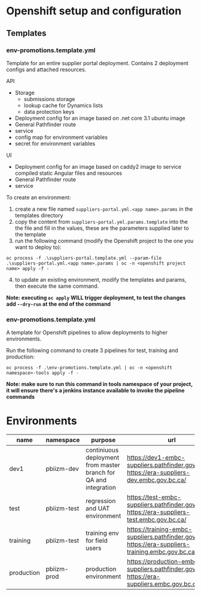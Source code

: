 # Openshift setup and configuration

## Templates

### env-promotions.template.yml

Template for an entire supplier portal deployment. Contains 2 deployment configs and attached resources.

API

- Storage
  - submissions storage
  - lookup cache for Dynamics lists
  - data protection keys
- Deployment config for an image based on .net core 3.1 ubuntu image
- General Pathfinder route
- service
- config map for environment variables
- secret for environment variables

UI

- Deployment config for an image based on caddy2 image to service compiled static Angular files and resources
- General Pathfinder route
- service

To create an environment:

1. create a new file named `suppliers-portal.yml.<app name>.params` in the templates directory
2. copy the content from `suppliers-portal.yml.params.template` into the the file and fill in the values, these are the parameters supplied later to the template
3. run the following command (modify the Openshift project to the one you want to deploy to):

```
oc process -f .\suppliers-portal.template.yml --param-file .\suppliers-portal.yml.<app name>.params | oc -n <openshift project name> apply -f -
```

4. to update an existing environment, modify the templates and params, then execute the same command.

**Note: executing `oc apply` WILL trigger deployment, to test the changes add `--dry-run` at the end of the command**

### env-promotions.template.yml

A template for Openshift pipelines to allow deployments to higher environments.

Run the following command to create 3 pipelines for test, training and production:

```
oc process -f .\env-promotions.template.yml | oc -n <openshift namespace>-tools apply -f -
```

**Note: make sure to run this command in tools namespace of your project, it will ensure there's a jenkins instance available to invoke the pipeline commands**

# Environments

| name       | namespace   | purpose                                                          | url                                                                                                   |
| ---------- | ----------- | ---------------------------------------------------------------- | ----------------------------------------------------------------------------------------------------- |
| dev1       | pbiizm-dev  | continiuous deployment from master branch for QA and integration | https://dev1-embc-suppliers.pathfinder.gov.bc.ca/, https://era-suppliers-dev.embc.gov.bc.ca/          |
| test       | pbiizm-test | regression and UAT environment                                   | https://test-embc-suppliers.pathfinder.gov.bc.ca/, https://era-suppliers-test.embc.gov.bc.ca/         |
| training   | pbiizm-test | training env for field users                                     | https://training-embc-suppliers.pathfinder.gov.bc.ca/, https://era-suppliers-training.embc.gov.bc.ca/ |
| production | pbiizm-prod | production environment                                           | https://production-embc-suppliers.pathfinder.gov.bc.ca/, https://era-suppliers.embc.gov.bc.ca/        |
